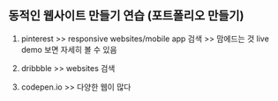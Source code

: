 ## 동적인 웹사이트 만들기 연습 (포트폴리오 만들기)

1. pinterest >> responsive websites/mobile app 검색 >> 맘에드는 것 live demo 보면 자세히 볼 수 있음

2. dribbble >> websites 검색

3. codepen.io >> 다양한 웹이 많다

